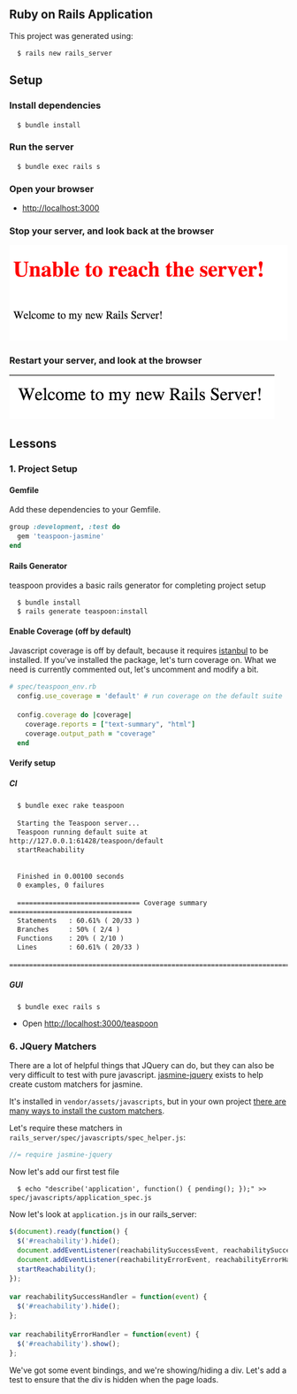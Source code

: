 ## Ruby on Rails Application

This project was generated using:

``` 
  $ rails new rails_server
```

## Setup

### Install dependencies

```
  $ bundle install
```

### Run the server

```
  $ bundle exec rails s
```

### Open your browser

* [http://localhost:3000](http://localhost:3000)

### Stop your server, and look back at the browser

![connection-error](documentation/connection-error.png "Connection Error")

### Restart your server, and look at the browser

![no-error](documentation/no-error.png "No Connection Error")

## Lessons

### 1. Project Setup

#### Gemfile

Add these dependencies to your Gemfile.

```ruby
group :development, :test do
  gem 'teaspoon-jasmine'
end
```

#### Rails Generator

teaspoon provides a basic rails generator for completing project setup

```
  $ bundle install
  $ rails generate teaspoon:install
```

#### Enable Coverage (off by default)

Javascript coverage is off by default, because it requires [istanbul][istanbul] to be installed. If you've installed the package, let's turn coverage on. What we need is currently commented out, let's uncomment and modify a bit.

```ruby
# spec/teaspoon_env.rb
  config.use_coverage = 'default' # run coverage on the default suite

  config.coverage do |coverage|
    coverage.reports = ["text-summary", "html"]
    coverage.output_path = "coverage"
  end
```

#### Verify setup

##### CI

```
  $ bundle exec rake teaspoon

  Starting the Teaspoon server...
  Teaspoon running default suite at http://127.0.0.1:61428/teaspoon/default
  startReachability


  Finished in 0.00100 seconds
  0 examples, 0 failures

  =============================== Coverage summary ===============================
  Statements   : 60.61% ( 20/33 )
  Branches     : 50% ( 2/4 )
  Functions    : 20% ( 2/10 )
  Lines        : 60.61% ( 20/33 )
  ================================================================================  
```

##### GUI

```
  $ bundle exec rails s
```

* Open [http://localhost:3000/teaspoon](http://localhost:3000/teaspoon)

### 6. JQuery Matchers

There are a lot of helpful things that JQuery can do, but they can also be very difficult to test with pure javascript. [jasmine-jquery](https://github.com/velesin/jasmine-jquery) exists to help create custom matchers for jasmine.

It's installed in `vendor/assets/javascripts`, but in your own project [there are many ways to install the custom matchers](https://github.com/velesin/jasmine-jquery#installation).

Let's require these matchers in `rails_server/spec/javascripts/spec_helper.js`:

```javascript
//= require jasmine-jquery
```

Now let's add our first test file

```
  $ echo "describe('application', function() { pending(); });" >> spec/javascripts/application_spec.js
```

Now let's look at `application.js` in our rails_server:

```javascript
$(document).ready(function() {
  $('#reachability').hide();
  document.addEventListener(reachabilitySuccessEvent, reachabilitySuccessHandler);
  document.addEventListener(reachabilityErrorEvent, reachabilityErrorHandler);
  startReachability();
});

var reachabilitySuccessHandler = function(event) {
  $('#reachability').hide();
};

var reachabilityErrorHandler = function(event) {
  $('#reachability').show();
};
```

We've got some event bindings, and we're showing/hiding a div. Let's add a test to ensure that the div is hidden when the page loads.

```

```

[istanbul]: https://github.com/gotwarlost/istanbul
